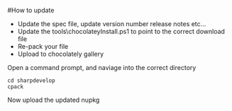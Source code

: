 #How to update

 * Update the spec file, update version number release notes etc...
 * Update the tools\chocolateyInstall.ps1 to point to the correct download file
 * Re-pack your file
 * Upload to chocolately gallery

Open a command prompt, and naviage into the correct directory

    cd sharpdevelop
    cpack

Now upload the updated nupkg